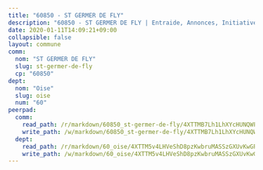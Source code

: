 ```yaml
---
title: "60850 - ST GERMER DE FLY"
description: "60850 - ST GERMER DE FLY | Entraide, Annonces, Initiatives"
date: 2020-01-11T14:09:21+09:00
collapsible: false
layout: commune
comm:
  nom: "ST GERMER DE FLY"
  slug: st-germer-de-fly
  cp: "60850"
dept:
  nom: "Oise"
  slug: oise
  num: "60"
peerpad:
  comm:
    read_path: /r/markdown/60850_st-germer-de-fly/4XTTMB7Lh1LhXYcHUNQWFikNmPHANLtv5HADodT6qWQY9sXX4
    write_path: /w/markdown/60850_st-germer-de-fly/4XTTMB7Lh1LhXYcHUNQWFikNmPHANLtv5HADodT6qWQY9sXX4-K3TgV6dcrVNrdWD7vQVhrzN6d5X6bozcL8AcpPAq9xCaU8ZP2qYRe8NSMkXPAq5wmDS68bfUUwrpHjJxkziv2m4njLKGnHDRNVU4EQrh3urTiUNYs6UWYYrm47DHwJKw48QbooaN
  dept:
    read_path: /r/markdown/60_oise/4XTTM5v4LHVeShD8pzKwbruMASSzGXUvKwGPyPNR6Aq6aruGY
    write_path: /w/markdown/60_oise/4XTTM5v4LHVeShD8pzKwbruMASSzGXUvKwGPyPNR6Aq6aruGY-K3TgTfEPmBuMGxs3WizC7aafmuSUvuvwsE7nM986pS4fEczEhokrfL1mXNtU722XatpEcDhfhLf5xd24JkCKBD4DcQHeF5CYjEkAVzDN3PuQerZfYGZ5zy2XFcJNh2Z1pYjLoQTn
---
```


